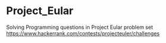 # Project_Eular
Solving Programming questions in Project Eular problem set https://www.hackerrank.com/contests/projecteuler/challenges
